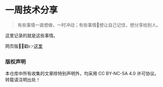 # 一周技术分享

> 有些事情一直想做，一时冲动；有些事情想让自己记住，想分享给别人。

这里记录的就是这些事情。

网页版戳:point_right:[这里](https://blog.sidfate.com/tag/share/)

### 版权声明

本仓库中所有收集的文章除特别声明外，均采用 CC BY-NC-SA 4.0 许可协议。转载请注明出处！